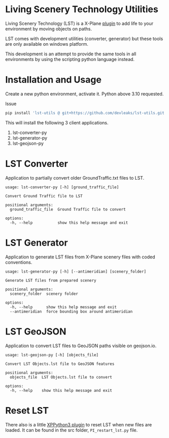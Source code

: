 # Living Scenery Technology Utilities

Living Scenery Technology (LST) is a X-Plane
[plugin](https://forums.x-plane.org/index.php?/files/file/82876-living-scenery-technology/)
to add life to your environment by moving objects
on paths.

LST comes with development utilities (converter, generator) but these tools are only available on windows platform.

This development is an attempt to provide the same tools in all environments
by using the scripting python language instead.

# Installation and Usage

Create a new python environment, activate it. Python above 3.10 requested.

Issue

```sh
pip install 'lst-utils @ git+https://github.com/devleaks/lst-utils.git'
```

This will install the following 3 client applications.

1. lst-converter-py
1. lst-generator-py
1. lst-geojson-py

# LST Converter

Application to partially convert older GroundTraffic.txt files to LST.

```
usage: lst-converter-py [-h] [ground_traffic_file]

Convert Ground Traffic file to LST

positional arguments:
  ground_traffic_file  Ground Traffic file to convert

options:
  -h, --help           show this help message and exit
```

# LST Generator

Application to generate LST files from X-Plane scenery files with coded conventions.

```
usage: lst-generator-py [-h] [--antimeridian] [scenery_folder]

Generate LST files from prepared scenery

positional arguments:
  scenery_folder  scenery folder

options:
  -h, --help      show this help message and exit
  --antimeridian  force bounding box around antimeridian
```

# LST GeoJSON

Application to convert LST files to GeoJSON paths visible on geojson.io.

```
usage: lst-geojson-py [-h] [objects_file]

Convert LST Objects.lst file to GeoJSON features

positional arguments:
  objects_file  LST Objects.lst file to convert

options:
  -h, --help    show this help message and exit
```

# Reset LST

There also is a little [XPPython3 plugin](https://xppython3.readthedocs.io/en/latest/)
to reset LST when new files are loaded.
It can be found in the src folder, `PI_restart_lst.py` file.
